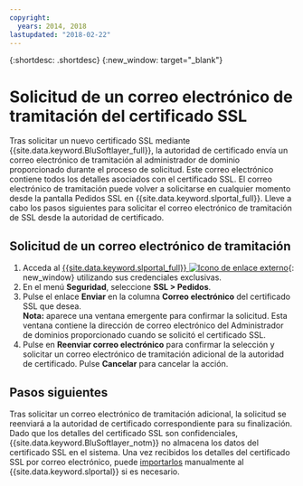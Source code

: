 ```yaml
---
copyright:
  years: 2014, 2018
lastupdated: "2018-02-22"
---
```


{:shortdesc: .shortdesc}
{:new_window: target="_blank"}

# Solicitud de un correo electrónico de tramitación del certificado SSL

Tras solicitar un nuevo certificado SSL mediante {{site.data.keyword.BluSoftlayer_full}}, la autoridad de certificado envía un correo electrónico de tramitación al administrador de dominio proporcionado durante el proceso de solicitud. Este correo electrónico contiene todos los detalles asociados con el certificado SSL. El correo electrónico de tramitación puede volver a solicitarse en cualquier momento desde la pantalla Pedidos SSL en {{site.data.keyword.slportal_full}}. Lleve a cabo los pasos siguientes para solicitar el correo electrónico de tramitación de SSL desde la autoridad de certificado.

## Solicitud de un correo electrónico de tramitación

1. Acceda al [{{site.data.keyword.slportal_full}} ![Icono de enlace externo](../../icons/launch-glyph.svg "Icono de enlace externo")](https://control.softlayer.com/){: new_window} utilizando sus credenciales exclusivas.
2. En el menú **Seguridad**, seleccione **SSL > Pedidos**.
3. Pulse el enlace **Enviar** en la columna **Correo electrónico** del certificado SSL que desea.<br/>**Nota:** aparece una ventana emergente para confirmar la solicitud. Esta ventana contiene la dirección de correo electrónico del Administrador de dominios proporcionado cuando se solicitó el certificado SSL.
4. Pulse en **Reenviar correo electrónico** para confirmar la selección y solicitar un correo electrónico de tramitación adicional de la autoridad de certificado. Pulse **Cancelar** para cancelar la acción.

## Pasos siguientes

Tras solicitar un correo electrónico de tramitación adicional, la solicitud se reenviará a la autoridad de certificado correspondiente para su finalización. Dado que los detalles del certificado SSL son confidenciales, {{site.data.keyword.BluSoftlayer_notm}} no almacena los datos del certificado SSL en el sistema. Una vez recibidos los detalles del certificado SSL por correo electrónico, puede [importarlos](import-ssl-certificate.html) manualmente al {{site.data.keyword.slportal}} si es necesario.
